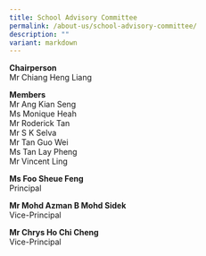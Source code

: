 ```yaml
---
title: School Advisory Committee
permalink: /about-us/school-advisory-committee/
description: ""
variant: markdown
---
```

<b>Chairperson</b> <br>
Mr Chiang Heng Liang

<b>Members</b> <br>
Mr Ang Kian Seng<br>
Ms Monique Heah<br>
Mr Roderick Tan<br>
Mr S K Selva<br>
Mr Tan Guo Wei<br>
Ms Tan Lay Pheng<br>
Mr Vincent Ling<br>



<b>Ms Foo Sheue Feng</b> <br>
Principal

<b>Mr Mohd Azman B Mohd Sidek</b> <br>
Vice-Principal

<b>Mr Chrys Ho Chi Cheng</b> <br>
Vice-Principal